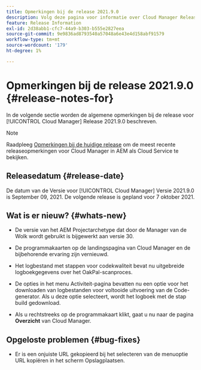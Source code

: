 ```yaml
---
title: Opmerkingen bij de release 2021.9.0
description: Volg deze pagina voor informatie over Cloud Manager Release 2021.9.0
feature: Release Information
exl-id: 2d38abb1-cfc7-44a9-b303-b555e2827eea
source-git-commit: 9e9836ad8793540a57048a6e43e4d158abf91579
workflow-type: tm+mt
source-wordcount: '179'
ht-degree: 1%

---
```


# Opmerkingen bij de release 2021.9.0 {#release-notes-for}

In de volgende sectie worden de algemene opmerkingen bij de release voor [!UICONTROL Cloud Manager] Release 2021.9.0 beschreven.

>[!NOTE]
>Raadpleeg [Opmerkingen bij de huidige release](https://experienceleague.adobe.com/docs/experience-manager-cloud-service/onboarding/getting-access/release-notes-cloud-manager/release-notes-cm-current.html?lang=en#getting-access) om de meest recente releaseopmerkingen voor Cloud Manager in AEM als Cloud Service te bekijken.

## Releasedatum {#release-date}

De datum van de Versie voor [!UICONTROL Cloud Manager] Versie 2021.9.0 is September 09, 2021.
De volgende release is gepland voor 7 oktober 2021.

## Wat is er nieuw? {#whats-new}

* De versie van het AEM Projectarchetype dat door de Manager van de Wolk wordt gebruikt is bijgewerkt aan versie 30.

* De programmakaarten op de landingspagina van Cloud Manager en de bijbehorende ervaring zijn vernieuwd.

* Het logbestand met stappen voor codekwaliteit bevat nu uitgebreide logboekgegevens over het OakPal-scanproces.

* De opties in het menu Activiteit-pagina bevatten nu een optie voor het downloaden van logbestanden voor voltooide uitvoering van de Code-generator. Als u deze optie selecteert, wordt het logboek met de stap build gedownload.

* Als u rechtstreeks op de programmakaart klikt, gaat u nu naar de pagina **Overzicht** van Cloud Manager.

## Opgeloste problemen {#bug-fixes}

* Er is een onjuiste URL gekopieerd bij het selecteren van de menuoptie URL kopiëren in het scherm Opslagplaatsen.
